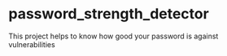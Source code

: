 # password_strength_detector
This project helps to know how good your password is against vulnerabilities
